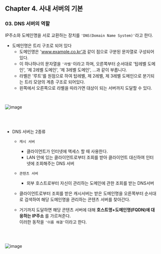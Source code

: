 ## Chapter 4. 사내 서버의 기본
### 03. DNS 서버의 역할
IP주소와 도메인명을 서로 교환하는 장치를 `'DNS(Domain Name System)'`라고 한다.

* 도메인명은 트리 구조로 되어 있다
	* 도메인명은 'www.example.co.kr'과 같이 점으로 구분된 문자열로 구성되어 있다.
	* 이 하나하나의 문자열을 `'라벨'`이라고 하며, 오른쪽부터 순서대로 '탑레벨 도메인', '제 2레벨 도메인', '제 3레벨 도메인', ...과 같이 부릅니다.
	* 라벨은 '루트'를 원점으로 하여 탑레벨, 제 2레벨, 제 3레벨 도메인으로 분기되는 트리 모양의 계층 구조로 되어있다.
	* 왼쪽에서 오른쪽으로 라벨을 따라가면 대상이 되는 서버까지 도달할 수 있다.

<br/>

![image](https://user-images.githubusercontent.com/54934681/122158434-a2231300-cea7-11eb-8af7-78debe53697f.png)

<br/><br/>

* DNS 서버는 2종류
	* `캐시 서버`
		* 클라이언트가 인터넷에 액세스 할 때 사용한다.
		* LAN 안에 있는 클라이언트로부터 조회를 받아 클라이언트 대신하여 인터넷에 조회해주는 DNS 서버
		
	* `콘텐츠 서버`
		* 외부 호스트로부터 자신이 관리하는 도메인에 관한 조회를 받는 DNS서버
	* 클라이언트로부터 조회를 받은 캐시서버는 받은 도메인명을 오른쪽부터 순서대로 검색하여 해당 도메인명을 관리하는 콘텐츠 서버를 찾아간다.
	* 거기까지 도달하면 해당 콘텐츠 서버에 대해 **호스트명+도메인명(FQDN)에 대응하는 IP주소** 를 가르쳐준다.<br/>
이러한 동작을 `'이름 해결'`이라고 한다. 

<br/><br/>

![image](https://user-images.githubusercontent.com/54934681/122158470-b109c580-cea7-11eb-93f1-715853144b3d.png)
